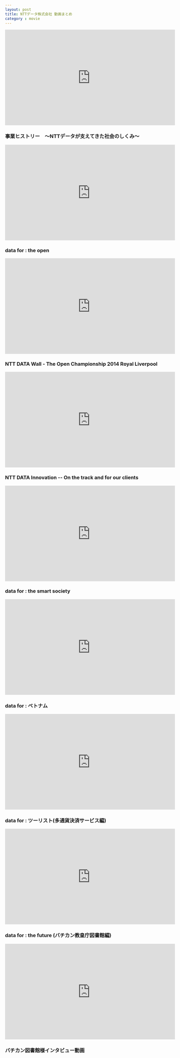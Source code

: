 ```yaml
---
layout: post
title: NTTデータ株式会社 動画まとめ
category : movie
---
```


<iframe width="560" height="315" src="https://www.youtube.com/embed/AUQrM6fZJoA" frameborder="0" allowfullscreen></iframe>

### 事業ヒストリー　～NTTデータが支えてきた社会のしくみ～

<iframe width="560" height="315" src="https://www.youtube.com/embed/ENka6b9cZlM" frameborder="0" allowfullscreen></iframe>

### data for : the open

<iframe width="560" height="315" src="https://www.youtube.com/embed/15OALDKdMLA" frameborder="0" allowfullscreen></iframe>

### NTT DATA Wall - The Open Championship 2014 Royal Liverpool

<iframe width="560" height="315" src="https://www.youtube.com/embed/asIeG98Nxvc" frameborder="0" allowfullscreen></iframe>

### NTT DATA Innovation -- On the track and for our clients

<iframe width="560" height="315" src="https://www.youtube.com/embed/cnZ_IJLh0Uw" frameborder="0" allowfullscreen></iframe>

### data for : the smart society

<iframe width="560" height="315" src="https://www.youtube.com/embed/V86iDysVdrw" frameborder="0" allowfullscreen></iframe>

### data for : ベトナム

<iframe width="560" height="315" src="https://www.youtube.com/embed/b5EGcJC7658" frameborder="0" allowfullscreen></iframe>

### data for : ツーリスト(多通貨決済サービス編)

<iframe width="560" height="315" src="https://www.youtube.com/embed/Pl-Aqfpc2nE" frameborder="0" allowfullscreen></iframe>

### data for : the future (バチカン教皇庁図書館編)

<iframe width="560" height="315" src="https://www.youtube.com/embed/mXB6d9K_Le0" frameborder="0" allowfullscreen></iframe>

### バチカン図書館様インタビュー動画
